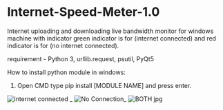 # Internet-Speed-Meter-1.0
Internet uploading and downloading live bandwidth monitor for windows machine with indicator green indicator is for (internet connected) and red indicator is for (no internet connected).

requirement - Python 3, urllib.request, psutil, PyQt5

How to install python module in windows:
1) Open CMD type pip install [MODULE NAME] and press enter.

![internet connected _](https://user-images.githubusercontent.com/58928629/183239398-1aae23e3-ae29-4756-b934-ce89ade42617.jpg)
![No Connection_](https://user-images.githubusercontent.com/58928629/183239404-72ae4a94-062a-4c99-a42e-bc14f3c6c6da.jpg)
![BOTH jpg](https://user-images.githubusercontent.com/58928629/183239407-55cda945-b316-4a8b-80e7-d45815247030.jpg)

